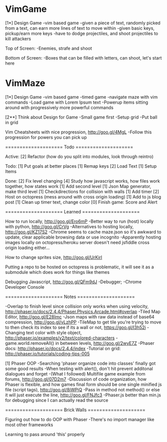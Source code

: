 # VimGame

[1*] Design Game
-vim based game
-given a piece of text, randomly picked from a text, can earn more lines of text to move within
-given basic keys, pickup/earn more keys
-have to dodge projectiles, and shoot projectiles to kill attackers

Top of Screen:
-Enemies, strafe and shoot

Bottom of Screen:
-Boxes that can be filled with letters, can shoot, let's start here

# VimMaze

[1*] Design Game
-vim based game
-timed game
-navigate maze with vim commands
-Load game with Lorem Ipsum text
-Powerup items sitting around with progressively more powerful commands

[2**] Think about Design for Game
-Small game first
-Setup grid
-Put ball in grid

Vim Cheatsheets with nice progression, http://goo.gl/4MgL
-Follow this progression for powers you can pick up

==================== Todo ====================

Active:
[2] Refactor (how do you split into modules, look through reintro)

Todo:
[1] Put goals at better places
[1] Remap keys
[2] Load Text
[1] Setup Items

Done:
[2] Fix level changing
[4] Study how javascript works, how files work together, how states work
[1] Add second level
[1] Json Map generator, make third level
[1] Checkdirections for collision with walls
[1] Add timer
[2] Host on octopress (mess around with cross origin loading)
[1] Add to js blog post
[1] Clean up timer text, change color
[0] Finish game: Score and Alert

==================== Learned ====================

How to run locally, http://goo.gl/Ero6mP
-Better way to run (host) locally with python, http://goo.gl/CrVg
-Alternatives to hosting locally, http://goo.gl/KZ17S2
-Chrome seems to cache maze.json so it's awkward to update, clear applicable browsing data or use incognito
-Apparently hosting images locally on octopress/heroku server doesn't need jsfiddle cross origin loading either...

How to change sprites size, http://goo.gl/UrKirI

Putting a repo to be hosted on octopress is problematic, it will see it as a submodule which does work for things like themes

Debugging Javascript, http://goo.gl/QFm9dJ
-Debugger;
-Chrome Developer Console

==================== Notes ====================

-Overlap to finish level since collision only works when using velocity, http://phaser.io/docs/2.4.4/Phaser.Physics.Arcade.html#overlap
-Tiled Map Editor, http://goo.gl/E28Imc
-Json maps with raw data instead of base64 compression, http://goo.gl/vLzhPP
-TileMap to get tile you're trying to move to then check its index to see if its a wall or not, https://goo.gl/I3h52i
-Changing text color with style object, http://phaser.io/examples/v2/text/colored-characters
-game.world.removeAll() in between levels, http://goo.gl/2wyE7Z
-Phaser docs: http://phaser.io/docs/2.4.4/index
-Tutorial on grid: http://phaser.io/tutorials/coding-tips-005

[1] Phaser OOP
-Searching 'phaser organize code into classes' finally got some good results
-When testing with alert(), don't hit prevent additonal dialogues and forget
-(What I followed) Multifile game example from forums, http://goo.gl/07D2m7
-Discussion of code organization, how Phaser is flexible, and how games final form should be one single minified js file (script tags), http://goo.gl/8iWPjQ
-Pass in method not method() or else it will just execute the line, http://goo.gl/FNJfc3
-Phaser.js better than min.js for debugging since I can actually read the source

==================== Brick Walls ====================

Figuring out how to do OOP with Phaser
-There's no import manager like most other frameworks

Learning to pass around 'this' properly